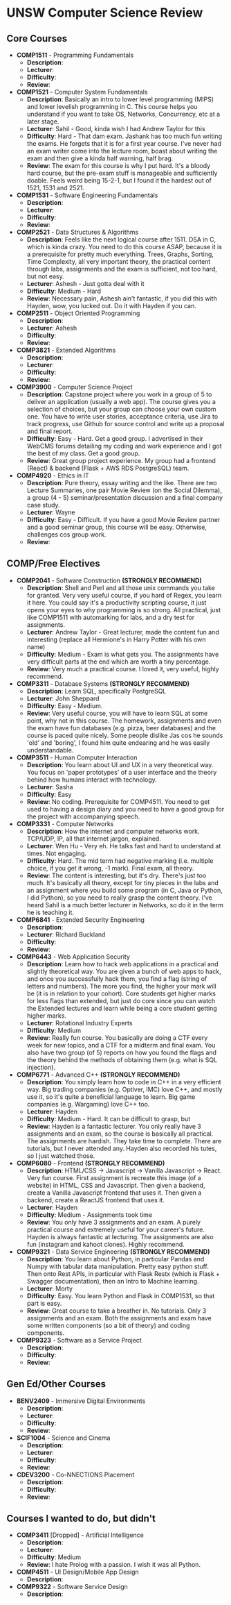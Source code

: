 # UNSW Computer Science Review

## Core Courses
* **COMP1511** - Programming Fundamentals
 	* **Description**: 
	* **Lecturer**: 
	* **Difficulty**: 
	* **Review**: 
* **COMP1521** - Computer System Fundamentals
 	* **Description**: Basically an intro to lower level programming (MIPS) and lower levelish programming in C. This course helps you understand if you want to take OS, Networks, Concurrency, etc at a later stage.
	* **Lecturer**: Sahil - Good, kinda wish I had Andrew Taylor for this
	* **Difficulty**: Hard - That dam exam. Jashank has too much fun writing the exams. He forgets that it is for a first year course. I've never had an exam writer come into the lecture room, boast about writing the exam and then give a kinda half warning, half brag.
	* **Review**: The exam for this course is why I put hard. It's a bloody hard course, but the pre-exam stuff is manageable and sufficiently doable. Feels weird being 15-2-1, but I found it the hardest out of 1521, 1531 and 2521.
* **COMP1531** - Software Engineering Fundamentals
 	* **Description**: 
	* **Lecturer**: 
	* **Difficulty**: 
	* **Review**: 
* **COMP2521** - Data Structures & Algorithms
 	* **Description**: Feels like the next logical course after 1511. DSA in C, which is kinda crazy. You need to do this course ASAP, because it is a prerequisite for pretty much everything. Trees, Graphs, Sorting, Time Complexity, all very important theory, the practical content through labs, assignments and the exam is sufficient, not too hard, but not easy. 
	* **Lecturer**:  Ashesh - Just gotta deal with it
	* **Difficulty**: Medium - Hard
	* **Review**: Necessary pain, Ashesh ain't fantastic, if you did this with Hayden, wow, you lucked out. Do it with Hayden if you can.
* **COMP2511** - Object Oriented Programming
 	* **Description**: 
	* **Lecturer**: Ashesh
	* **Difficulty**: 
	* **Review**: 
* **COMP3821** - Extended Algorithms
 	* **Description**: 
	* **Lecturer**: 
	* **Difficulty**: 
	* **Review**: 
* **COMP3900** - Computer Science Project
 	* **Description**: Capstone project where you work in a group of 5 to deliver an application (usually a web app). The course gives you a selection of choices, but your group can choose your own custom one. You have to write user stories, acceptance criteria, use Jira to track progress, use Github for source control and write up a proposal and final report.
	* **Difficulty**: Easy - Hard. Get a good group. I advertised in their WebCMS forums detailing my coding and work experience and I got the best of my class. Get a good group.
	* **Review**: Great group project experience. My group had a frontend (React) & backend (Flask + AWS RDS PostgreSQL) team. 
* **COMP4920** - Ethics in IT
 	* **Description**: Pure theory, essay writing and the like. There are two Lecture Summaries, one pair Movie Review (on the Social Dilemma), a group (4 - 5) seminar/presentation discussion and a final company case study.
	* **Lecturer**: Wayne
	* **Difficulty**: Easy - Difficult. If you have a good Movie Review partner and a good seminar group, this course will be easy. Otherwise, challenges cos group work.
	* **Review**: 

## COMP/Free Electives
* **COMP2041** - Software Construction **(STRONGLY RECOMMEND)**
	* **Description**: Shell and Perl and all those unix commands you take for granted. Very very useful course, if you hard of Regex, you learn it here. You could say it's a productivity scripting course, it just opens your eyes to why programming is so strong. All practical, just like COMP1511 with automarking for labs, and a dry test for assignments.
	* **Lecturer**: Andrew Taylor - Great lecturer, made the content fun and interesting (replace all Hermione's in Harry Potter with his own name)
	* **Difficulty**: Medium - Exam is what gets you. The assignments have very difficult parts at the end which are worth a tiny percentage.
	* **Review**: Very much a practical course. I loved it, very useful, highly recommend.
* **COMP3311** - Database Systems **(STRONGLY RECOMMEND)**
 	* **Description**: Learn SQL, specifically PostgreSQL
	* **Lecturer**: John Sheppard
	* **Difficulty**: Easy - Medium.
	* **Review**: Very useful course, you will have to learn SQL at some point, why not in this course. The homework, assignments and even the exam have fun databases (e.g. pizza, beer databases) and the course is paced quite nicely. Some people dislike Jas cos he sounds 'old' and 'boring', I found him quite endearing and he was easily understandable.
* **COMP3511** - Human Computer Interaction
 	* **Description**: You learn about UI and UX in a very theoretical way. You focus on 'paper prototypes' of a user interface and the theory behind how humans interact with technology.
	* **Lecturer**: Sasha
	* **Difficulty**: Easy
	* **Review**: No coding. Prerequisite for COMP4511. You need to get used to having a design diary and you need to have a good group for the project with accompanying speech.
* **COMP3331** - Computer Networks
 	* **Description**: How the internet and computer networks work. TCP/UDP, IP, all that internet jargon, explained.
	* **Lecturer**: Wen Hu - Very eh. He talks fast and hard to understand at times. Not engaging.
	* **Difficulty**: Hard. The mid term had negative marking (i.e. multiple choice, if you get it wrong, -1 mark). Final exam, all theory.
	* **Review**: The content is interesting, but it's dry. There's just too much. It's basically all theory, except for tiny pieces in the labs and an assignment where you build some program (in C, Java or Python, I did Python), so you need to really grasp the content theory. I've heard Sahil is a much better lecturer in Networks, so do it in the term he is teaching it.
* **COMP6841** - Extended Security Engineering
 	* **Description**: 
	* **Lecturer**: Richard Buckland
	* **Difficulty**: 
	* **Review**: 
* **COMP6443** - Web Application Security
 	* **Description**: Learn how to hack web applications in a practical and slightly theoretical way. You are given a bunch of web apps to hack, and once you successfully hack them, you find a flag (string of letters and numbers). The more you find, the higher your mark will be (it is in relation to your cohort). Core students get higher marks for less flags than extended, but just do core since you can watch the Extended lectures and learn while being a core student getting higher marks.
	* **Lecturer**: Rotational Industry Experts
	* **Difficulty**: Medium
	* **Review**: Really fun course. You basically are doing a CTF every week for new topics, and a CTF for a midterm and final exam. You also have two group (of 5) reports on how you found the flags and the theory behind the methods of obtaining them (e.g. what is SQL injection).
* **COMP6771** - Advanced C++ **(STRONGLY RECOMMEND)**
 	* **Description**: You simply learn how to code in C++ in a very efficient way. Big trading companies (e.g. Optiver, IMC) love C++, and mostly use it, so it's quite a beneficial language to learn. Big game companies (e.g. Wargaming) love C++ too.
	* **Lecturer**: Hayden
	* **Difficulty**: Medium - Hard. It can be difficult to grasp, but
	* **Review**: Hayden is a fantastic lecturer. You only really have 3 assignments and an exam, so the course is basically all practical. The assignments are hardish. They take time to complete. There are tutorials, but I never attended any. Hayden also recorded his tutes, so I just watched those.
* **COMP6080** - Frontend **(STRONGLY RECOMMEND)**
 	* **Description**: HTML/CSS -> Javascript -> Vanilla Javascript -> React. Very fun course. First assignment is recreate this image (of a website) in HTML, CSS and Javascript. Then given a backend, create a Vanilla Javascript frontend that uses it. Then given a backend, create a ReactJS frontend that uses it. 
	* **Lecturer**: Hayden
	* **Difficulty**: Medium - Assignments took time
	* **Review**: You only have 3 assignments and an exam. A purely practical course and extremely useful for your career's future. Hayden is always fantastic at lecturing. The assignments are also fun (instagram and kahoot clones). Highly recommend.
* **COMP9321** - Data Service Engineering **(STRONGLY RECOMMEND)**
	* **Description**: You learn about Python, in particular Pandas and Numpy with tabular data manipulation. Pretty easy python stuff. Then onto Rest APIs, in particular with Flask Restx (which is Flask + Swagger documentation), then an Intro to Machine learning.
	* **Lecturer**: Morty
	* **Difficulty**: Easy. You learn Python and Flask in COMP1531, so that part is easy.
	* **Review**: Great course to take a breather in. No tutorials. Only 3 assignments and an exam. Both the assignments and exam have some written components (so a bit of theory) and coding components.
* **COMP9323** - Software as a Service Project
 	* **Description**: 
	* **Difficulty**: 
	* **Review**: 

## Gen Ed/Other Courses
* **BENV2409** - Immersive Digital Environments
 	* **Description**: 
	* **Lecturer**: 
	* **Difficulty**: 
	* **Review**: 
 * **SCIF1004** - Science and Cinema
 	* **Description**: 
	* **Lecturer**: 
	* **Difficulty**: 
	* **Review**: 
* **CDEV3200** - Co-NNECTIONS Placement
 	* **Description**: 
	* **Difficulty**: 
	* **Review**: 

## Courses I wanted to do, but didn't
* **COMP3411** [Dropped] - Artificial Intelligence
 	* **Description**: 
	* **Lecturer**: 
	* **Difficulty**: Medium
	* **Review**: I hate Prolog with a passion. I wish it was all Python.
* **COMP4511** - UI Design/Mobile App Design
 	* **Description**: 
* **COMP9322** - Software Service Design
 	* **Description**: 

